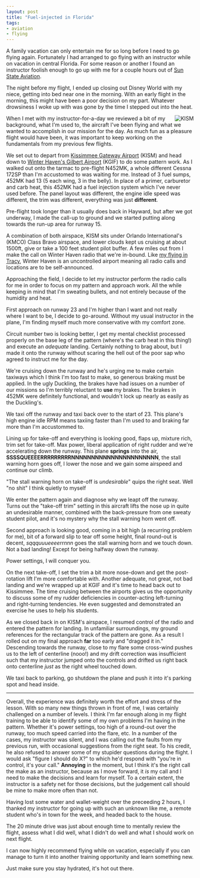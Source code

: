 ```yaml
---
layout: post
title: "Fuel-injected in Florida"
tags:
- aviation
- flying
---
```


A family vacation can only entertain me for so long before I need to go flying
again. Fortunately I had arranged to go flying with an instructor while on
vacation in central Florida. For some reason or another I found an instructor
foolish enough to go up with me for a couple hours out of [Sun State
Aviation](http://sunstateaviation.com/).

The night before my flight, I ended up closing out Disney World with my niece,
getting into bed near one in the morning. With an early flight in the morning,
this might have been a poor decision on my part. Whatever drowsiness I woke up
with was gone by the time I stepped out into the heat.


<img src="http://agentdero.cachefly.net/unethicalblogger.com/images/kism.png"
align="right" alt="KISM"/>

When I met with my instructor-for-a-day we reviewed a bit of my background,
what I'm used to, the aircraft I've been flying and what we wanted to
accomplish in our mission for the day. As much fun as a pleasure flight would
have been, it was important to keep working on the fundamentals from my
previous few flights.

We set out to depart from [Kissimmee Gateway
Airport](http://airnav.com/airport/KISM) (KISM) and head down to [Winter Haven's
Gilbert Airport](http://airnav.com/airport/KGIF) (KGIF) to do some pattern work.
As I walked out onto the tarmac to pre-flight N452MK, a whole different Cessna
172SP than I'm accustomed to was waiting for me. Instead of 3 fuel sumps, 452MK
had 13 (5 each wing, 3 in the belly). In place of a primer, carburetor and carb heat,
this 452MK had a fuel injection system which I've never used before. The panel
layout was different, the engine idle speed was different, the trim was
different, everything was just **different**.

Pre-flight took longer than it usually does back in Hayward, but after we got
underway, I made the call-up to ground and we started putting along towards the
run-up area for runway 15.

A combination of both airspace, KISM sits under Orlando International's (KMCO) Class
Bravo airspace, and lower clouds kept us cruising at about 1500ft, give or take
a 100 feet student pilot buffer. A few miles out from I make the call on Winter
Haven radio that we're in-bound. Like [my flying in
Tracy](/2013/06/18/searching-for-centerline-in-tracy.html), Winter Haven is an
uncontrolled airport meaning all radio calls and locations are to be
self-announced.

Approaching the field, I decide to let my instructor perform the radio calls
for me in order to focus on my pattern and approach work. All the while keeping
in mind that I'm sweating bullets, and not entirely because of the humidity and
heat.

First approach on runway 23 and I'm higher than I want and not really where I
want to be, I decide to go-around. Without my usual instructor in the plane,
I'm finding myself much more conservative with my comfort zone.

Circuit number two is looking better, I get my mental checklist processed
properly on the base leg of the pattern (where's the carb heat in this thing!)
and execute an *adequate* landing. Certainly nothing to brag about, but I made
it onto the runway without scaring the hell out of the poor sap who agreed to
instruct me for the day.

We're cruising down the runway and he's urging me to make certain taxiways
which I think I'm too fast to make, so generous braking must be applied. In the
ugly Duckling, the brakes have had issues on a number of our missions so I'm
terribly reluctant to **use** my brakes. The brakes in 452MK were definitely
functional, and wouldn't lock up nearly as easily as the Duckling's.

We taxi off the runway and taxi back over to the start of 23. This plane's high
engine idle RPM means taxiing faster than I'm used to and braking far more than
I'm accustommed to.

Lining up for take-off and everything is looking good, flaps up, mixture rich,
trim set for take-off. Max power, liberal application of right rudder and we're
accelerating down the runway. This plane **springs** into the air,
**SSSSQUEEEERRRRRRRRRNNNNNNNNNNNNNNNNNNNNNN**, the stall warning horn goes off,
I lower the nose and we gain some airspeed and continue our climb.

"The stall warning horn on take-off is *undesirable*" quips the right seat. Well "no shit" I think quietly to myself

We enter the pattern again and diagnose why we leapt off the runway. Turns
out the "take-off trim" setting in this aircraft lifts the nose up in quite an
undesirable manner, combined with the back-pressure from one sweaty student
pilot, and it's no mystery why the stall warning horn went off.

Second approach is looking good, coming in a bit high (a recurring problem for
me), bit of a forward slip to tear off some height, final round-out is decent, *sqqquuueeeerrnnn* goes the stall warning
horn and we touch down. Not a bad landing! Except for being halfway down the
runway.

Power settings, I will conquer you.

On the next take-off, I set the trim a bit more nose-down and get the
post-rotation lift I'm more comfortable with. Another adequate, not great, not
bad landing and we're wrapped up at KGIF and it's time to head back out to
Kissimmee. The time cruising between the airports gives us the opportunity to
discuss some of my rudder deficiencies in counter-acting left-turning and
right-turning tendencies. He even suggested and demonstrated an exercise he
uses to help his students.


As we closed back in on KISM's airspace, I resumed control of the radio and
entered the pattern for landing. In unfamiliar surroundings, my ground references
for the rectangular track of the pattern are gone. As a result I rolled out on my
final approach **far** too early and "dragged it in." Descending towards the
runway, close to my flare some cross-wind pushes us to the left of centerline
(nooo!) and my drift correction was insufficient such that my instructor jumped
onto the controls and drifted us right back onto centerline *just* as the
right wheel touched down.


We taxi back to parking, go shutdown the plane and push it into it's parking
spot and head inside.

----

Overall, the experience was definitely worth the effort and stress of the
lesson. With so many new things thrown in front of me, I was certainly
challenged on a number of levels. I think I'm far enough along in my flight
training to be able to identify some of my own problems I'm having in the
pattern. Whether it's power settings, too high of a round-out over the runway,
too much speed carried into the flare, etc. In a number of the cases, my
instructor was silent, and I was calling out the faults from my previous run,
with occasional suggestions from the right seat. To his credit, he also refused
to answer some of my stupider questions during the flight. I would ask "figure
I should do X?" to which he'd respond with "you're in control, it's your call."
**Annoying** in the moment, but I think it's the right call the make as an
instructor, because as I move forward, it *is* my call and I need to make the
decisions and learn for myself. To a certain extent, the instructor is a safety
net for those decisions, but the judgement call should be mine to make more
often than not.

Having lost some water and wallet-weight over the preceeding 2 hours, I thanked
my instructor for going up with such an unknown like me, a remote student who's
in town for the week, and headed back to the house.


The 20 minute drive was just about enough time to mentally review the flight,
assess what I did well, what I didn't do well and what I should work on next
flight.

I can now highly recommend flying while on vacation, especially if you can
manage to turn it into another training opportunity and learn something new.

Just make sure you stay hydrated, it's hot out there.

